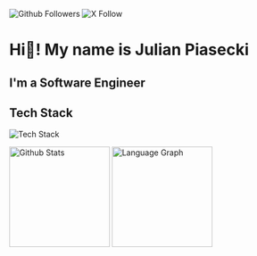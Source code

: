 ![Github Followers](https://img.shields.io/github/followers/piaseckijulian?logo=github&style=for-the-badge&color=0891b2&labelColor=1c1917)
![X Follow](https://img.shields.io/twitter/follow/piaseckijulian?logo=x&style=for-the-badge&color=0891b2&labelColor=1c1917)

# Hi👋! My name is Julian Piasecki
## I'm a Software Engineer

## Tech Stack

![Tech Stack](https://skillicons.dev/icons?i=github,vscode,figma,html,css,js,ts,py,tailwind,scss,react,nextjs,vue,nuxt,svelte,astro,solidjs,redux,nodejs,expressjs,prisma,git,vercel,linux&perline=12)

<div>
  <img height=180 align="center" src="https://github-readme-stats.vercel.app/api?username=piaseckijulian&show_icons=true&include_all_commits=true&count_private=true&theme=react&hide_border=true&rank_icon=github" alt="Github Stats" />
  <img height=180 align="center" src="https://github-readme-stats.vercel.app/api/top-langs?username=piaseckijulian&theme=react&layout=compact&hide_border=true&card_with=320" alt="Language Graph" />
</div>

